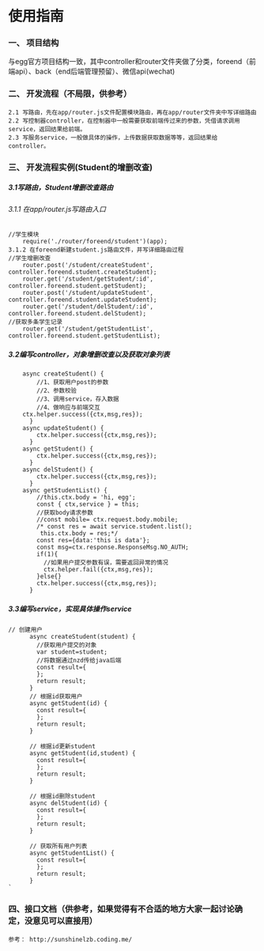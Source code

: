 # 使用指南

### 一、 项目结构  
   与egg官方项目结构一致，其中controller和router文件夹做了分类，foreend（前端api）、back（end后端管理预留）、微信api(wechat)

### 二、 开发流程（不局限，供参考）
    2.1 写路由，先在app/router.js文件配置模块路由，再在app/router文件夹中写详细路由
    2.2 写控制器controller，在控制器中一般需要获取前端传过来的参数，凭借请求调用service，返回结果给前端。
    2.3 写服务service，一般做具体的操作，上传数据获取数据等等，返回结果给controller。   
    
    
### 三、 开发流程实例(Student的增删改查)
##### 3.1写路由，Student增删改查路由
###### 3.1.1 在app/router.js写路由入口

    //学生模块
        require('./router/foreend/student')(app);
    3.1.2 在foreend新建student.js路由文件，并写详细路由过程
    //学生增删改查
        router.post('/student/createStudent', controller.foreend.student.createStudent);
        router.get('/student/getStudent/:id', controller.foreend.student.getStudent);
        router.post('/student/updateStudent', controller.foreend.student.updateStudent);
        router.get('/student/delStudent/:id', controller.foreend.student.delStudent);
    //获取多条学生记录
        router.get('/student/getStudentList', controller.foreend.student.getStudentList);
       
       
##### 3.2编写controller，对象增删改查以及获取对象列表

        async createStudent() {
            //1、获取用户post的参数
            //2、参数校验
            //3、调用service，存入数据
            //4、做响应与前端交互
        ctx.helper.success({ctx,msg,res});
          }
        async updateStudent() {
            ctx.helper.success({ctx,msg,res});
          }
        async getStudent() {
            ctx.helper.success({ctx,msg,res});
          }
        async delStudent() {
            ctx.helper.success({ctx,msg,res});
          }
        async getStudentList() {
            //this.ctx.body = 'hi, egg';
            const { ctx,service } = this;
            //获取body请求参数
            //const mobile= ctx.request.body.mobile;
            /* const res = await service.student.list();
             this.ctx.body = res;*/
            const res={data:'this is data'};
            const msg=ctx.response.ResponseMsg.NO_AUTH;
            if(1){
              //如果用户提交参数有误，需要返回异常的情况
              ctx.helper.fail({ctx,msg,res});
            }else{}
            ctx.helper.success({ctx,msg,res});
          }
    
##### 3.3编写service，实现具体操作service

    // 创建用户
          async createStudent(student) {
            //获取用户提交的对象
            var student=student;
            //将数据通过nzd传给java后端
            const result={
            };
            return result;
          }
          // 根据id获取用户
          async getStudent(id) {
            const result={
            };
            return result;
          }
        
          // 根据id更新student
          async getStudent(id,student) {
            const result={
            };
            return result;
          }
        
          // 根据id删除student
          async delStudent(id) {
            const result={
            };
            return result;
          }
        
          // 获取所有用户列表
          async getStudentList() {
            const result={
            };
            return result;
          }
    `

### 四、接口文档（供参考，如果觉得有不合适的地方大家一起讨论确定，没意见可以直接用）

    参考： http://sunshinelzb.coding.me/
    
